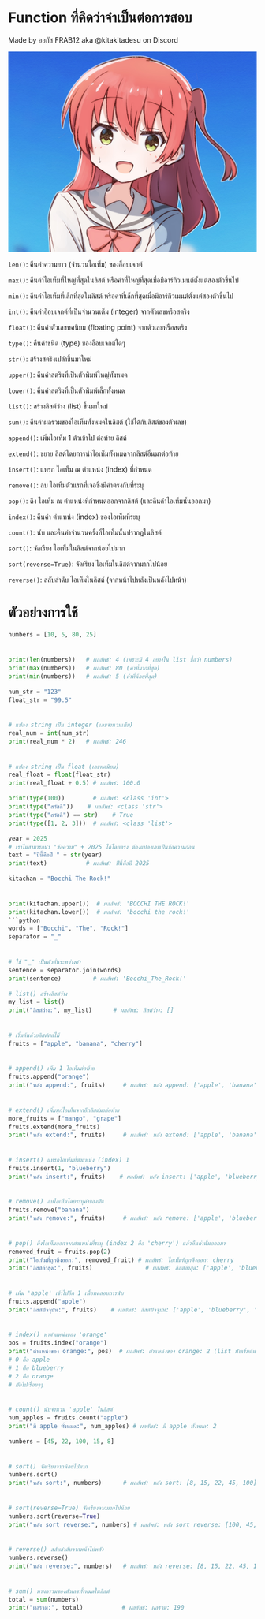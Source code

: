 # Function ที่คิดว่าจำเป็นต่อการสอบ

Made by ออกัส FRAB12 aka @kitakitadesu on Discord

![Kita chan](kita.jpg)

`len()`: คืนค่าความยาว (จำนวนไอเท็ม) ของอ็อบเจกต์

`max()`: คืนค่าไอเท็มที่ใหญ่ที่สุดในลิสต์ หรือค่าที่ใหญ่ที่สุดเมื่อมีอาร์กิวเมนต์ตั้งแต่สองตัวขึ้นไป

`min()`: คืนค่าไอเท็มที่เล็กที่สุดในลิสต์ หรือค่าที่เล็กที่สุดเมื่อมีอาร์กิวเมนต์ตั้งแต่สองตัวขึ้นไป

`int()`: คืนค่าอ็อบเจกต์ที่เป็นจำนวนเต็ม (integer) จากตัวเลขหรือสตริง

`float()`: คืนค่าตัวเลขทศนิยม (floating point) จากตัวเลขหรือสตริง

`type()`: คืนค่าชนิด (type) ของอ็อบเจกต์ใดๆ

`str()`: สร้างสตริงเปล่าขึ้นมาใหม่

`upper()`: คืนค่าสตริงที่เป็นตัวพิมพ์ใหญ่ทั้งหมด

`lower()`: คืนค่าสตริงที่เป็นตัวพิมพ์เล็กทั้งหมด

`list()`: สร้างลิสต์ว่าง (list) ขึ้นมาใหม่

`sum()`: คืนค่าผลรวมของไอเท็มทั้งหมดในลิสต์ (ใช้ได้กับลิสต์ของตัวเลข)

`append()`: เพิ่มไอเท็ม 1 ตัวเข้าไป ต่อท้าย ลิสต์

`extend()`: ขยาย ลิสต์โดยการนำไอเท็มทั้งหมดจากลิสต์อื่นมาต่อท้าย

`insert()`: แทรก ไอเท็ม ณ ตำแหน่ง (index) ที่กำหนด

`remove()`: ลบ ไอเท็มตัวแรกที่เจอซึ่งมีค่าตรงกับที่ระบุ

`pop()`: ดึง ไอเท็ม ณ ตำแหน่งที่กำหนดออกจากลิสต์ (และคืนค่าไอเท็มนั้นออกมา)

`index()`: คืนค่า ตำแหน่ง (index) ของไอเท็มที่ระบุ

`count()`: นับ และคืนค่าจำนวนครั้งที่ไอเท็มนั้นปรากฏในลิสต์

`sort()`: จัดเรียง ไอเท็มในลิสต์จากน้อยไปมาก

`sort(reverse=True)`: จัดเรียง ไอเท็มในลิสต์จากมากไปน้อย

`reverse()`: สลับลำดับ ไอเท็มในลิสต์ (จากหน้าไปหลังเป็นหลังไปหน้า)


# ตัวอย่างการใช้

```python
numbers = [10, 5, 80, 25]


print(len(numbers))   # ผลลัพธ์: 4 (เพราะมี 4 อย่างใน list ชื่อว่า numbers)
print(max(numbers))   # ผลลัพธ์: 80 (ค่าที่มากที่สุด)
print(min(numbers))   # ผลลัพธ์: 5 (ค่าที่น้อยที่สุด)
```

```python
num_str = "123"
float_str = "99.5"


# แปลง string เป็น integer (เลขจำนวนเต็ม)
real_num = int(num_str)
print(real_num * 2)   # ผลลัพธ์: 246


# แปลง string เป็น float (เลขทศนิยม)
real_float = float(float_str)
print(real_float + 0.5) # ผลลัพธ์: 100.0
```

```python
print(type(100))        # ผลลัพธ์: <class 'int'>
print(type("สวัสดี"))    # ผลลัพธ์: <class 'str'>
print(type("สวัสดี") == str)    # True
print(type([1, 2, 3]))  # ผลลัพธ์: <class 'list'>
```

```python
year = 2025
# เราไม่สามารถนำ "ข้อความ" + 2025 ได้โดยตรง ต้องแปลงเลขเป็นข้อความก่อน
text = "ปีนี้คือปี " + str(year)
print(text)           # ผลลัพธ์: ปีนี้คือปี 2025
```

```python
kitachan = "Bocchi The Rock!"


print(kitachan.upper())  # ผลลัพธ์: 'BOCCHI THE ROCK!'
print(kitachan.lower())  # ผลลัพธ์: 'bocchi the rock!'
```python
words = ["Bocchi", "The", "Rock!"]
separator = "_"


# ใช้ "_" เป็นตัวคั่นระหว่างคำ
sentence = separator.join(words)
print(sentence)         # ผลลัพธ์: 'Bocchi_The_Rock!'
```

```python
# list() สร้างลิสต์ว่าง
my_list = list()
print("ลิสต์ว่าง:", my_list)      # ผลลัพธ์: ลิสต์ว่าง: []


# เริ่มต้นด้วยลิสต์ผลไม้
fruits = ["apple", "banana", "cherry"]


# append() เพิ่ม 1 ไอเท็มต่อท้าย
fruits.append("orange")
print("หลัง append:", fruits)     # ผลลัพธ์: หลัง append: ['apple', 'banana', 'cherry', 'orange']


# extend() เพิ่มทุกไอเท็มจากอีกลิสต์มาต่อท้าย
more_fruits = ["mango", "grape"]
fruits.extend(more_fruits)
print("หลัง extend:", fruits)     # ผลลัพธ์: หลัง extend: ['apple', 'banana', 'cherry', 'orange', 'mango', 'grape']


# insert() แทรกไอเท็มที่ตำแหน่ง (index) 1
fruits.insert(1, "blueberry")
print("หลัง insert:", fruits)    # ผลลัพธ์: หลัง insert: ['apple', 'blueberry', 'banana', 'cherry', 'orange', 'mango', 'grape']


# remove() ลบไอเท็มโดยระบุค่าของมัน
fruits.remove("banana")
print("หลัง remove:", fruits)     # ผลลัพธ์: หลัง remove: ['apple', 'blueberry', 'cherry', 'orange', 'mango', 'grape']


# pop() ดึงไอเท็มออกจากตำแหน่งที่ระบุ (index 2 คือ 'cherry') แล้วคืนค่านั้นออกมา
removed_fruit = fruits.pop(2)
print("ไอเท็มที่ถูกดึงออก:", removed_fruit) # ผลลัพธ์: ไอเท็มที่ถูกดึงออก: cherry
print("ลิสต์ล่าสุด:", fruits)               # ผลลัพธ์: ลิสต์ล่าสุด: ['apple', 'blueberry', 'orange', 'mango', 'grape']


# เพิ่ม 'apple' เข้าไปอีก 1 เพื่อทดสอบการนับ
fruits.append("apple")
print("ลิสต์ปัจจุบัน:", fruits)    # ผลลัพธ์: ลิสต์ปัจจุบัน: ['apple', 'blueberry', 'orange', 'mango', 'grape', 'apple']


# index() หาตำแหน่งของ 'orange'
pos = fruits.index("orange")
print("ตำแหน่งของ orange:", pos)  # ผลลัพธ์: ตำแหน่งของ orange: 2 (list นับเริ่มต้นจาก 0)
# 0 คือ apple
# 1 คือ blueberry
# 2 คือ orange
# ถัดไปเรื่อยๆๆ


# count() นับจำนวน 'apple' ในลิสต์
num_apples = fruits.count("apple")
print("มี apple ทั้งหมด:", num_apples) # ผลลัพธ์: มี apple ทั้งหมด: 2
```

```python
numbers = [45, 22, 100, 15, 8]


# sort() จัดเรียงจากน้อยไปมาก
numbers.sort()
print("หลัง sort:", numbers)      # ผลลัพธ์: หลัง sort: [8, 15, 22, 45, 100]


# sort(reverse=True) จัดเรียงจากมากไปน้อย
numbers.sort(reverse=True)
print("หลัง sort reverse:", numbers) # ผลลัพธ์: หลัง sort reverse: [100, 45, 22, 15, 8]


# reverse() สลับลำดับจากหน้าไปหลัง
numbers.reverse()
print("หลัง reverse:", numbers)   # ผลลัพธ์: หลัง reverse: [8, 15, 22, 45, 100]


# sum() หาผลรวมของตัวเลขทั้งหมดในลิสต์
total = sum(numbers)
print("ผลรวม:", total)           # ผลลัพธ์: ผลรวม: 190
```
